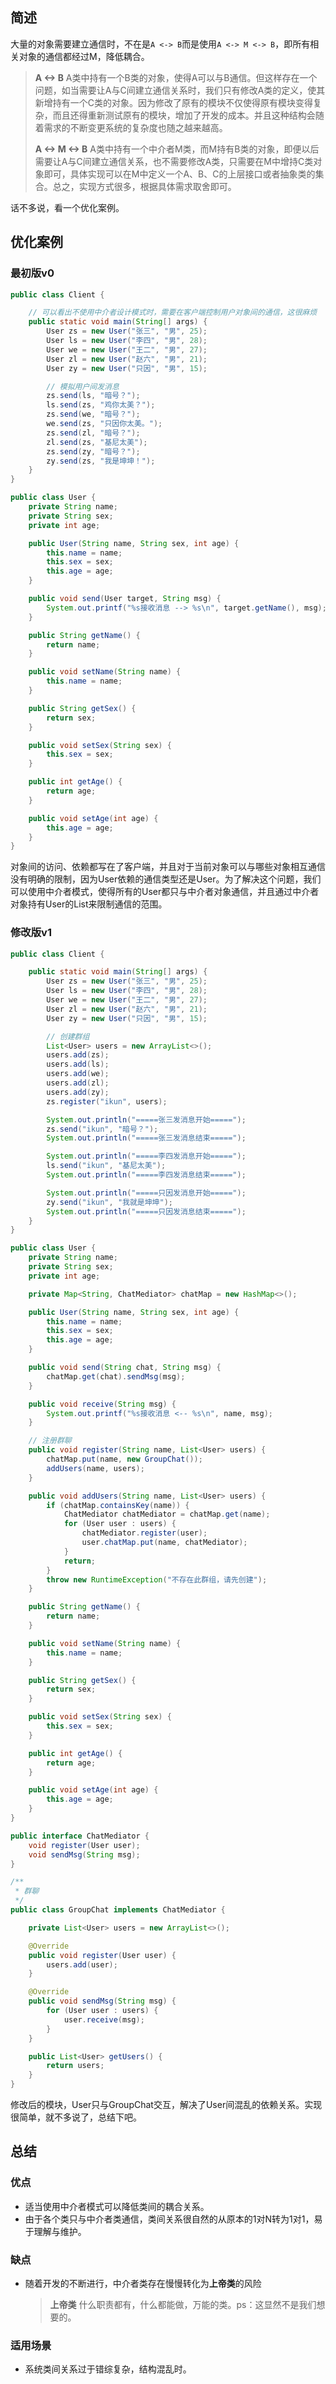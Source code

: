 ## 简述

大量的对象需要建立通信时，不在是`A <-> B`而是使用`A <-> M <-> B`，即所有相关对象的通信都经过M，降低耦合。

> **A <-> B**
> A类中持有一个B类的对象，使得A可以与B通信。但这样存在一个问题，如当需要让A与C间建立通信关系时，我们只有修改A类的定义，使其新增持有一个C类的对象。因为修改了原有的模块不仅使得原有模块变得复杂，而且还得重新测试原有的模块，增加了开发的成本。并且这种结构会随着需求的不断变更系统的复杂度也随之越来越高。
>
> **A <-> M <-> B**
> A类中持有一个中介者M类，而M持有B类的对象，即便以后需要让A与C间建立通信关系，也不需要修改A类，只需要在M中增持C类对象即可，具体实现可以在M中定义一个A、B、C的上层接口或者抽象类的集合。总之，实现方式很多，根据具体需求取舍即可。

话不多说，看一个优化案例。

## 优化案例

### 最初版v0

```java
public class Client {

    // 可以看出不使用中介者设计模式时，需要在客户端控制用户对象间的通信，这很麻烦
    public static void main(String[] args) {
        User zs = new User("张三", "男", 25);
        User ls = new User("李四", "男", 28);
        User we = new User("王二", "男", 27);
        User zl = new User("赵六", "男", 21);
        User zy = new User("只因", "男", 15);

        // 模拟用户间发消息
        zs.send(ls, "暗号？");
        ls.send(zs, "鸡你太美？");
        zs.send(we, "暗号？");
        we.send(zs, "只因你太美。");
        zs.send(zl, "暗号？");
        zl.send(zs, "基尼太美");
        zs.send(zy, "暗号？");
        zy.send(zs, "我是坤坤！");
    }
}

public class User {
    private String name;
    private String sex;
    private int age;

    public User(String name, String sex, int age) {
        this.name = name;
        this.sex = sex;
        this.age = age;
    }

    public void send(User target, String msg) {
        System.out.printf("%s接收消息 --> %s\n", target.getName(), msg);
    }

    public String getName() {
        return name;
    }

    public void setName(String name) {
        this.name = name;
    }

    public String getSex() {
        return sex;
    }

    public void setSex(String sex) {
        this.sex = sex;
    }

    public int getAge() {
        return age;
    }

    public void setAge(int age) {
        this.age = age;
    }
}
```

对象间的访问、依赖都写在了客户端，并且对于当前对象可以与哪些对象相互通信没有明确的限制，因为User依赖的通信类型还是User。为了解决这个问题，我们可以使用中介者模式，使得所有的User都只与中介者对象通信，并且通过中介者对象持有User的List来限制通信的范围。

### 修改版v1

```java
public class Client {

    public static void main(String[] args) {
        User zs = new User("张三", "男", 25);
        User ls = new User("李四", "男", 28);
        User we = new User("王二", "男", 27);
        User zl = new User("赵六", "男", 21);
        User zy = new User("只因", "男", 15);

        // 创建群组
        List<User> users = new ArrayList<>();
        users.add(zs);
        users.add(ls);
        users.add(we);
        users.add(zl);
        users.add(zy);
        zs.register("ikun", users);

        System.out.println("=====张三发消息开始=====");
        zs.send("ikun", "暗号？");
        System.out.println("=====张三发消息结束=====");

        System.out.println("=====李四发消息开始=====");
        ls.send("ikun", "基尼太美");
        System.out.println("=====李四发消息结束=====");

        System.out.println("=====只因发消息开始=====");
        zy.send("ikun", "我就是坤坤");
        System.out.println("=====只因发消息结束=====");
    }
}

public class User {
    private String name;
    private String sex;
    private int age;

    private Map<String, ChatMediator> chatMap = new HashMap<>();

    public User(String name, String sex, int age) {
        this.name = name;
        this.sex = sex;
        this.age = age;
    }

    public void send(String chat, String msg) {
        chatMap.get(chat).sendMsg(msg);
    }

    public void receive(String msg) {
        System.out.printf("%s接收消息 <-- %s\n", name, msg);
    }

    // 注册群聊
    public void register(String name, List<User> users) {
        chatMap.put(name, new GroupChat());
        addUsers(name, users);
    }

    public void addUsers(String name, List<User> users) {
        if (chatMap.containsKey(name)) {
            ChatMediator chatMediator = chatMap.get(name);
            for (User user : users) {
                chatMediator.register(user);
                user.chatMap.put(name, chatMediator);
            }
            return;
        }
        throw new RuntimeException("不存在此群组，请先创建");
    }

    public String getName() {
        return name;
    }

    public void setName(String name) {
        this.name = name;
    }

    public String getSex() {
        return sex;
    }

    public void setSex(String sex) {
        this.sex = sex;
    }

    public int getAge() {
        return age;
    }

    public void setAge(int age) {
        this.age = age;
    }
}

public interface ChatMediator {
    void register(User user);
    void sendMsg(String msg);
}

/**
 * 群聊
 */
public class GroupChat implements ChatMediator {

    private List<User> users = new ArrayList<>();

    @Override
    public void register(User user) {
        users.add(user);
    }

    @Override
    public void sendMsg(String msg) {
        for (User user : users) {
            user.receive(msg);
        }
    }

    public List<User> getUsers() {
        return users;
    }
}
```

修改后的模块，User只与GroupChat交互，解决了User间混乱的依赖关系。实现很简单，就不多说了，总结下吧。

## 总结

### 优点

- 适当使用中介者模式可以降低类间的耦合关系。
- 由于各个类只与中介者类通信，类间关系很自然的从原本的1对N转为1对1，易于理解与维护。

### 缺点

- 随着开发的不断进行，中介者类存在慢慢转化为**上帝类**的风险

  > **上帝类**
  > 什么职责都有，什么都能做，万能的类。ps：这显然不是我们想要的。

### 适用场景

- 系统类间关系过于错综复杂，结构混乱时。
